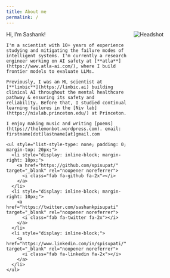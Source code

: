 ```yaml
---
title: About me
permalink: /
---
```


<div style="display: flex;">
  <div style="flex: 1; padding-right: 20px;">
    Hi, I’m Sashank! 
    
    I'm a scientist with 10+ years of experience studying and mitigating the failure modes of intelligent systems. I'm currently a research engineer working on AI safety at [**atla**](https://www.atla-ai.com/), where I build frontier models to evaluate LLMs.

    Previously, I was an ML scientist at [**limbic**](https://limbic.ai) building clinical AI throughout the mental healthcare pathway & ensuring its safety and reliability. Before that, I studied continual learning failures in the [Niv lab](https://nivlab.princeton.edu/) at Princeton.

    I enjoy making music and writing [poems](https://thelemonbot.wordpress.com). email: firstname[dot]lastname[at]gmail.com

    <ul style="list-style-type: none; padding: 0; margin-top: 20px;">
      <li style="display: inline-block; margin-right: 10px;">
        <a href="https://github.com/spisupat/" target="_blank" rel="noopener noreferrer">
          <i class="fab fa-github fa-2x"></i>
        </a>
      </li>
      <li style="display: inline-block; margin-right: 10px;">
        <a href="https://twitter.com/sashankpisupati" target="_blank" rel="noopener noreferrer">
          <i class="fab fa-twitter fa-2x"></i>
        </a>
      </li>
      <li style="display: inline-block;">
        <a href="https://www.linkedin.com/in/spisupati/" target="_blank" rel="noopener noreferrer">
          <i class="fab fa-linkedin fa-2x"></i>
        </a>
      </li>
    </ul>

  </div>
  <div style="flex: 1;">
    <img src="assets/headshot.jpg" alt="Headshot" style="max-width: 100%; height: auto;">
  </div>
</div>
